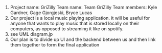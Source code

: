 1. Project name: GriZilly
Team name: Team GriZilly
Team members: Kyle Gardner, Gage Gjorgjeski, Bryce Lucas
2. Our project is a local music playing application. 
it will be useful for anyone that wants to play music that is stored locally on their computers, as opposed to streaming it like on spotify.
3. see UML diagram.jp
4. Our plan is to divide up UI and the backend between us and then link them together to form the final application